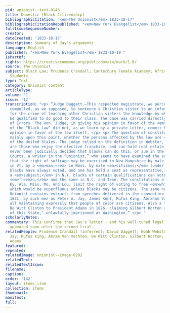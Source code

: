 ```yaml
---
pid: unionist--text-0143
title: Domestic [Black Citizenship]
bibliographicCitation: "<em>The Unionist</em> 1833-10-17"
bibliographicCitationRepublished: "<em>New York Evangelist</em> 1833-10-19 "
fullIssueSequenceNumber: 
creator: 
dateCreated: '1833-10-17'
description: Summary of Jay's arguments
language: English
publisher: "<em>New York Evangelist</em> 1833-10-19 "
IsPartOf: 
rights: https://creativecommons.org/publicdomain/mark/1.0/
source: The Unionist
subject: Black Law; Prudence Crandall; Canterbury Female Academy; African-American
  Students
type: Text
category: Unionist content
articleType: 
volume: '1'
issue: '12'
transcription: "<p> “Judge Daggett.—This respected magistrate, we perceive, was not
  compelled, as we supposed, to sentence a Christian sister to an infamous punishment
  for the crime of teaching other Christian sisters the knowledge by which they could
  be qualified to do good to their class. The case was carried directly to the Court
  of Errors. The Hon. Judge, in giving his opinion in favor of the <em>constitutionality</em>
  of the “Black law” did not, as we learn by a private letter, commit himself to any
  opinion in favor of the law itself. </p> <p> The question of constitutionality turned
  mainly upon this point, whether the persons affected by the law are <em>citizens</em>
  of the United States. The judge relied on the definition in Webster, that citizens
  are those who enjoy the elective franchise, and can hold real estate, and it has
  never been judicially decided that blacks can do this, or sue in the United States
  Courts. A writer in the “Unionist,” who seems to have examined the subject, shows
  that the right of suffrage may be exercised in New-Hampshire by male <em>inhabitants;</em>
  in Vt. by a <em>man;</em> in Mass. by male <em>citizens;</em> (under which term
  blacks have always voted, and one has held a seat as representative,) in R. I. by
  a <em>subject;</em> in N.Y. blacks of certain qualifications can vote; in Pa. every
  <em>freeman,</em> and the same in N.C. and Tenn. The constitutions of Md., Va. N.C.
  Ky. Ala. Miss. Mo. And Lou. limit the right of voting to free <em>white</em> citizens,
  which would be superfluous unless blacks may be citizens. The same number of the
  Unionist contains extracts from speeches delivered in the convention of New-York,
  1821, by such men as Peter A. Jay, James Kent, Rufus King, Abraham Van Vechten,
  all maintaining expressly that people of color are citizens. Also a letter from
  De Witt Clinton to President Adams in 1826, claiming Gilbert Horton as ‘a citizen
  of this State,’ unlawfully imprisoned at Washington.” </p> "
scholarlyNotes: 
commentary: This confirms that Jay's letter - and his well-tuned legal arguments -
  appeared soon after the second trial.
relatedPeople: Prudence Crandall (inferred); David Daggett; Noah Webster; Peter A.
  Jay; Rufus King; Abram Van Vechten; De Witt Clinton; Gilbert Horton; John Quincy
  Adams
featured: 
repeated: 
relatedImage: unionist--image-0202
relatedText: 
relatedTextIssue: 
filename: 
caption: 
order: '142'
layout: items_item
collection: items
thumbnail: 
manifest: 
full: 
---
```

